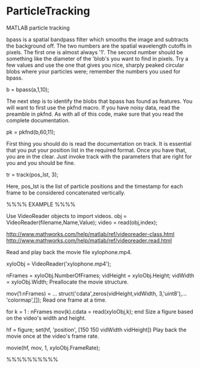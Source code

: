 ParticleTracking
================

MATLAB particle tracking

bpass is a spatial bandpass filter which smooths the image and subtracts the background off. The two numbers are the spatial wavelength cutoffs in pixels. The first one is almost always '1'. The second number should be something like the diameter of the 'blob's you want to find in pixels. Try a few values and use the one that gives you nice, sharply peaked circular blobs where your particles were; remember the numbers you used for bpass.

b = bpass(a,1,10);

The next step is to identify the blobs that bpass has found as features. You will want to first use the pkfnd macro. If you have noisy data, read the preamble in pkfnd. As with all of this code, make sure that you read the complete documentation.

pk = pkfnd(b,60,11);

First thing you should do is read the documentation on track. It is essential that you put your position list in the required format. Once you have that, you are in the clear. Just invoke track with the parameters that are right for you and you should be fine. 

tr = track(pos_lst, 3);

Here, pos_lst is the list of particle positions and the timestamp for each frame to be considered concatenated vertically.


%%%% EXAMPLE %%%%

Use VideoReader objects to import videos.
obj = VideoReader(filename,Name,Value); 
video = read(obj,index);

http://www.mathworks.com/help/matlab/ref/videoreader-class.html
http://www.mathworks.com/help/matlab/ref/videoreader.read.html


Read and play back the movie file xylophone.mp4.

xyloObj = VideoReader('xylophone.mp4');

nFrames = xyloObj.NumberOfFrames;
vidHeight = xyloObj.Height;
vidWidth = xyloObj.Width;
Preallocate the movie structure.

mov(1:nFrames) = ...
    struct('cdata',zeros(vidHeight,vidWidth, 3,'uint8'),...
           'colormap',[]);
Read one frame at a time.

for k = 1 : nFrames
    mov(k).cdata = read(xyloObj,k);
end
Size a figure based on the video's width and height.

hf = figure;
set(hf, 'position', [150 150 vidWidth vidHeight])
Play back the movie once at the video's frame rate.

movie(hf, mov, 1, xyloObj.FrameRate);

%%%%%%%%%%
